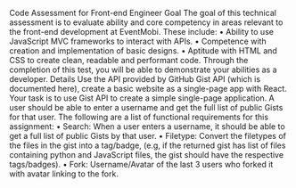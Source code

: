 Code Assessment for Front-end Engineer
Goal
The goal of this technical assessment is to evaluate ability and core competency in 
areas relevant to the front-end development at EventMobi.
These include:
• Ability to use JavaScript MVC frameworks to interact with APIs.
• Competence with creation and implementation of basic designs.
• Aptitude with HTML and CSS to create clean, readable and performant code.
Through the completion of this test, you will be able to demonstrate your abilities 
as a developer.
Details
Use the API provided by GitHub Gist API (which is documented here), create a basic 
website as a single-page app with React.
Your task is to use Gist API to create a simple single-page application. A user 
should be able to enter a username and get the full list of public Gists for that 
user. The following are a list of functional requirements for this assignment:
• Search: When a user enters a username, it should be able to get a full list of 
public Gists by that user.
• Filetype: Convert the filetypes of the files in the gist into a tag/badge, 
(e.g, if the returned gist has list of files containing python and JavaScript 
files, the gist should have the respective tags/badges).
• Fork: Username/Avatar of the last 3 users who forked it with avatar linking to 
the fork.
